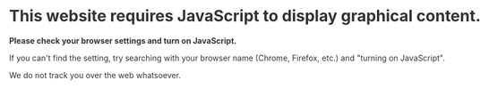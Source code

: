 ```yaml
---
title: 捐赠
date: 2017-02-01 00:00:01
tags:
---
```

<noscript>
<style type="text/css">
body {
overflow: hidden;
}
.noscript-overlay {
background-color: white;
bottom: 0;
left: 0;
position: absolute;
top: 0;
right: 0;
z-index: 2000;
}
.noscript-text {
margin: 50px 50px;
}
.noscript-font{
color: #333;
}
</style>
<div class="noscript-overlay">
<div class="noscript-text">
<h1 class="noscript-font">
This website requires JavaScript to display graphical content.
</h1>
<p class="noscript-font"><strong>Please check your browser settings and turn on JavaScript.</strong></p>
<p class="noscript-font">If you can't find the setting, try searching with your browser name (Chrome, Firefox, etc.) and "turning on JavaScript".</p>
<p class="noscript-font">We do not track you over the web whatsoever.</p>
</div>
</div>
</noscript>

我们的节目以免费形式向所有听众发布，如果您喜欢我们的节目并希望我们一直做下去， 推荐您为我们捐款。
####PayPal:
<form action="https://www.paypal.com/cgi-bin/webscr" method="post" target="_top"><input type="hidden" name="cmd" value="_s-xclick"><input type="hidden" name="hosted_button_id" value="V6RR8B22JDAJN"><table><tr><td><input type="hidden" name="on0" value="感谢您对《科技聚变 (TechFusion)》的支持。">感谢您对《科技聚变 (TechFusion)》的支持。</td></tr><tr><td><select name="os0" style="height: 32px; padding: 5px;margin: 5px 0;background: #FFFFFF;border-radius: 5px 5px 5px 5px;"><option value="约合人民币¥7     -">约合人民币¥7     - $ 1.00 USD</option><option value="约合人民币¥35   -">约合人民币¥35   - $ 5.00 USD</option><option value="约合人民币¥70   -">约合人民币¥70   - $ 10.00 USD</option><option value="约合人民币¥350 -">约合人民币¥350 - $ 50.00 USD</option><option value="约合人民币¥700">约合人民币¥700 $ 100.00 USD</option></select></td></tr></table><input type="hidden" name="currency_code" value="USD"><input type="image" src="https://techfusionfm.com/images/donate.svg" border="0" name="submit" style="width:100px" alt="PayPal——最安全便捷的在线支付方式！"><img alt="" border="0" src="https://www.paypalobjects.com/zh_XC/i/scr/pixel.gif" width="1" height="1"></form>
- 我们推荐您在选择好想要的价格之后为我们在下一页面的**「说明」**一栏为我们留言。
- 如果列表里没有您想要的价格，您可以选择 $1 然后在**下一个页面自**定义数量（例如「**价格：$1，数量：20」，就是 $20**。）
- 如果您没有PayPal 账号，您可以在选择数量和留言之后选择**「使用借记卡或信用卡付款」**。
- 我们会每月两次将每笔捐赠的留言、时间、金额以匿名的形式发布。

其他问题请发邮件到 hi@TechFusionFM.com。